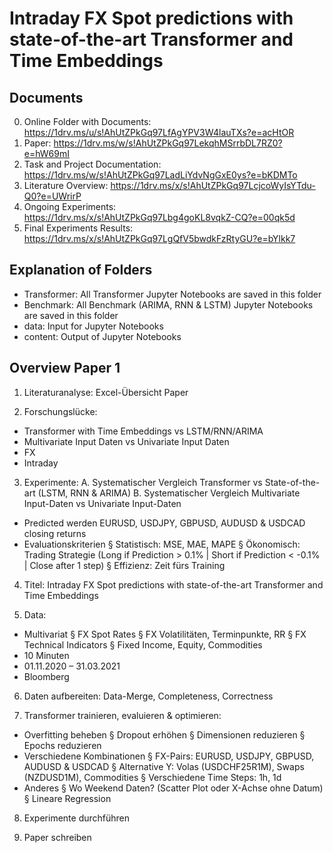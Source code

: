 # Intraday FX Spot predictions with state-of-the-art Transformer and Time Embeddings



## Documents
0) Online Folder with Documents: https://1drv.ms/u/s!AhUtZPkGq97LfAgYPV3W4lauTXs?e=acHtOR
1) Paper: https://1drv.ms/w/s!AhUtZPkGq97LekqhMSrrbDL7RZ0?e=hW69mI
2) Task and Project Documentation: https://1drv.ms/w/s!AhUtZPkGq97LadLiYdvNgGxE0ys?e=bKDMTo
3) Literature Overview: https://1drv.ms/x/s!AhUtZPkGq97LcjcoWyIsYTdu-Q0?e=UWrirP
4) Ongoing Experiments: https://1drv.ms/x/s!AhUtZPkGq97Lbg4goKL8vqkZ-CQ?e=00qk5d
5) Final Experiments Results: https://1drv.ms/x/s!AhUtZPkGq97LgQfV5bwdkFzRtyGU?e=bYlkk7

    

## Explanation of Folders
- Transformer: All Transformer Jupyter Notebooks are saved in this folder
- Benchmark: All Benchmark (ARIMA, RNN & LSTM) Jupyter Notebooks are saved in this folder
- data: Input for Jupyter Notebooks
- content: Output of Jupyter Notebooks



## Overview Paper 1

1. Literaturanalyse: Excel-Übersicht Paper


2. Forschungslücke:
- Transformer with Time Embeddings vs LSTM/RNN/ARIMA
- Multivariate Input Daten vs Univariate Input Daten
- FX
- Intraday


3. Experimente:
A. Systematischer Vergleich Transformer vs State-of-the-art (LSTM, RNN & ARIMA)
B. Systematischer Vergleich Multivariate Input-Daten vs Univariate Input-Daten
- Predicted werden EURUSD, USDJPY, GBPUSD, AUDUSD & USDCAD closing returns
- Evaluationskriterien
§ Statistisch: MSE, MAE, MAPE
§ Ökonomisch: Trading Strategie (Long if Prediction > 0.1% | Short if Prediction < -0.1% | Close after 1 step)
§ Effizienz: Zeit fürs Training


4. Titel: Intraday FX Spot predictions with state-of-the-art Transformer and Time Embeddings


5. Data:
- Multivariat
§ FX Spot Rates
§ FX Volatilitäten, Terminpunkte, RR
§ FX Technical Indicators
§ Fixed Income, Equity, Commodities
- 10 Minuten
- 01.11.2020 – 31.03.2021
- Bloomberg


6. Daten aufbereiten: Data-Merge, Completeness, Correctness


7. Transformer trainieren, evaluieren & optimieren:
- Overfitting beheben
§ Dropout erhöhen
§ Dimensionen reduzieren
§ Epochs reduzieren
- Verschiedene Kombinationen
§ FX-Pairs: EURUSD, USDJPY, GBPUSD, AUDUSD & USDCAD
§ Alternative Y: Volas (USDCHF25R1M), Swaps (NZDUSD1M), Commodities
§ Verschiedene Time Steps: 1h, 1d
- Anderes
§ Wo Weekend Daten? (Scatter Plot oder X-Achse ohne Datum)
§ Lineare Regression


8. Experimente durchführen


9. Paper schreiben
